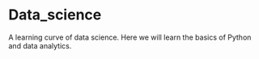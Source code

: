 # Data_science
A learning curve of data science.
Here we will learn the basics of Python and data analytics.
